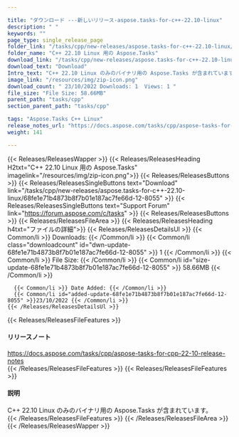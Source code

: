 ```yaml
---

title: "ダウンロード ---新しいリリース-aspose.tasks-for-c++-22.10-linux"
description: " "
keywords: ""
page_type: single_release_page
folder_link: "/tasks/cpp/new-releases/aspose.tasks-for-c++-22.10-linux/"
folder_name: "C++ 22.10 Linux 用の Aspose.Tasks"
download_link: "/tasks/cpp/new-releases/aspose.tasks-for-c++-22.10-linux/68fe1e71b4873b8f7b01e187ac7fe66d-12-8055"
download_text: "Download"
Intro_text: "C++ 22.10 Linux のみのバイナリ用の Aspose.Tasks が含まれています。"
image_link: "/resources/img/zip-icon.png"
download_count: " 23/10/2022 Downloads: 1  Views: 1 "
file_size: "File Size: 58.66MB"
parent_path: "tasks/cpp"
section_parent_path: "tasks/cpp"

tags: "Aspose.Tasks C++ Linux"
release_notes_url: "https://docs.aspose.com/tasks/cpp/aspose-tasks-for-cpp-22-10-release-notes"
weight: 141

---
```


{{< Releases/ReleasesWapper >}}
  {{< Releases/ReleasesHeading H2txt="C++ 22.10 Linux 用の Aspose.Tasks" imagelink="/resources/img/zip-icon.png">}}
  {{< Releases/ReleasesButtons >}}
    {{< Releases/ReleasesSingleButtons text="Download" link="/tasks/cpp/new-releases/aspose.tasks-for-c++-22.10-linux/68fe1e71b4873b8f7b01e187ac7fe66d-12-8055" >}}
    {{< Releases/ReleasesSingleButtons text="Support Forum" link="https://forum.aspose.com/c/tasks" >}}
  {{< Releases/ReleasesButtons >}}
  {{< Releases/ReleasesFileArea >}}
    {{< Releases/ReleasesHeading h4txt="ファイルの詳細">}}
    {{< Releases/ReleasesDetailsUl >}}
      {{< Common/li >}} Downloads: {{< /Common/li >}}
      {{< Common/li class="downloadcount" id="dwn-update-68fe1e71b4873b8f7b01e187ac7fe66d-12-8055" >}} 1 {{< /Common/li >}}
      {{< Common/li >}} File Size: {{< /Common/li >}}
      {{< Common/li id="size-update-68fe1e71b4873b8f7b01e187ac7fe66d-12-8055" >}} 58.66MB {{< /Common/li >}}

      {{< Common/li >}} Date Added: {{< /Common/li >}}
      {{< Common/li id="added-update-68fe1e71b4873b8f7b01e187ac7fe66d-12-8055" >}}23/10/2022 {{< /Common/li >}}
    {{< /Releases/ReleasesDetailsUl >}}

  {{< Releases/ReleasesFileFeatures >}}
      <h4>リリースノート</h4><div><a href='https://docs.aspose.com/tasks/cpp/aspose-tasks-for-cpp-22-10-release-notes'>https://docs.aspose.com/tasks/cpp/aspose-tasks-for-cpp-22-10-release-notes</a></div>
  {{< /Releases/ReleasesFileFeatures >}}
  {{< Releases/ReleasesFileFeatures >}}
      <h4>説明</h4><div class="HTMLDescription">C++ 22.10 Linux のみのバイナリ用の Aspose.Tasks が含まれています。</div>
  {{< /Releases/ReleasesFileFeatures >}}
 {{< /Releases/ReleasesFileArea >}}
{{< /Releases/ReleasesWapper >}}



